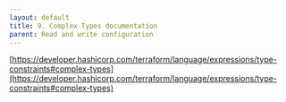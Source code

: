 ```yaml
---
layout: default
title: 9. Complex Types documentation
parent: Read and write configuration
---
```


[https://developer.hashicorp.com/terraform/language/expressions/type-constraints#complex-types](https://developer.hashicorp.com/terraform/language/expressions/type-constraints#complex-types)